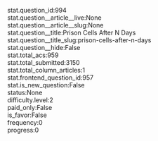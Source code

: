 stat.question_id:994  
stat.question__article__live:None  
stat.question__article__slug:None  
stat.question__title:Prison Cells After N Days  
stat.question__title_slug:prison-cells-after-n-days  
stat.question__hide:False  
stat.total_acs:959  
stat.total_submitted:3150  
stat.total_column_articles:1  
stat.frontend_question_id:957  
stat.is_new_question:False  
status:None  
difficulty.level:2  
paid_only:False  
is_favor:False  
frequency:0  
progress:0  
